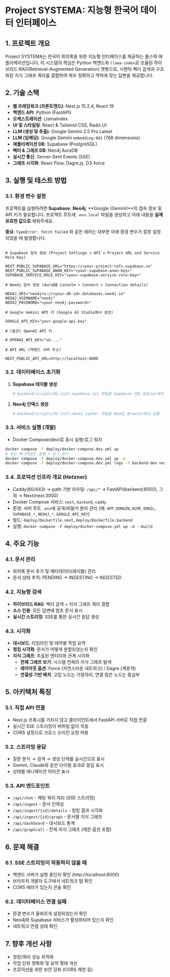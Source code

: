 # Project SYSTEMA: 지능형 한국어 데이터 인터페이스

## 1. 프로젝트 개요

Project SYSTEMA는 한국어 회의록을 위한 지능형 인터페이스를 제공하는 풀스택 애플리케이션입니다. 이 시스템의 핵심은 Python 백엔드와 `llama-index`로 조율된 하이브리드 RAG(Retrieval-Augmented Generation) 챗봇으로, 시맨틱 벡터 검색과 구조화된 지식 그래프 쿼리를 결합하여 매우 정확하고 맥락에 맞는 답변을 제공합니다.

## 2. 기술 스택

- **웹 프레임워크 (프론트엔드)**: Next.js 15.2.4, React 19
- **백엔드 API**: Python (FastAPI)
- **오케스트레이션**: LlamaIndex
- **UI 및 스타일링**: React & Tailwind CSS, Radix UI
- **LLM (생성 및 추출)**: Google Gemini 2.5 Pro Latest
- **LLM (임베딩)**: Google Gemini `embedding-001` (768 dimensions)
- **애플리케이션 DB**: Supabase (PostgreSQL)
- **벡터 & 그래프 DB**: Neo4j AuraDB
- **실시간 통신**: Server-Sent Events (SSE)
- **그래프 시각화**: React Flow, Dagre.js, D3-force

## 3. 실행 및 테스트 방법

### 3.1. 환경 변수 설정

프로젝트를 실행하려면 **Supabase**, **Neo4j**, **Google (Gemini)**의 접속 정보 및 API 키가 필요합니다. 프로젝트 루트에 `.env.local` 파일을 생성하고 아래 내용을 **실제 유효한 값으로** 채워주세요.

**중요**: `TypeError: fetch failed` 와 같은 에러는 대부분 아래 환경 변수가 잘못 설정되었을 때 발생합니다.

```.env.local

# Supabase 접속 정보 (Project Settings > API > Project URL and Service Role Key)

NEXT_PUBLIC_SUPABASE_URL="https://<your-project-ref>.supabase.co"
NEXT_PUBLIC_SUPABASE_ANON_KEY="<your-supabase-anon-key>"
SUPABASE_SERVICE_ROLE_KEY="<your-supabase-service-role-key>"

# Neo4j 접속 정보 (AuraDB Console > Connect > Connection details)

NEO4J_URI="neo4j+s://<your-db-id>.databases.neo4j.io"
NEO4J_USERNAME="neo4j"
NEO4J_PASSWORD="<your-neo4j-password>"

# Google Gemini API 키 (Google AI Studio에서 생성)

GOOGLE_API_KEY="your-google-api-key"

# (옵션) OpenAI API 키

# OPENAI_API_KEY="sk-..."

# API URL (백엔드 서버 주소)

NEXT_PUBLIC_API_URL=http://localhost:8000
```

### 3.2. 데이터베이스 초기화

1. **Supabase 테이블 생성**:

   ```bash
   # backend/scripts/01-init-supabase.sql 파일을 Supabase SQL Editor에서 실행
   ```

2. **Neo4j 인덱스 생성**:
   ```bash
   # backend/scripts/02-init-neo4j.cypher 파일을 Neo4j Browser에서 실행
   ```

### 3.3. 서비스 실행 (개발)

- Docker Compose(dev)로 동시 실행/로그 워치

```bash
docker compose -f deploy/docker-compose.dev.yml up
# 또는 백그라운드 실행 + 로그 보기
docker compose -f deploy/docker-compose.dev.yml up -d
docker compose -f deploy/docker-compose.dev.yml logs -f backend-dev next-dev | cat
```

### 3.4. 프로덕션 인프라 개요 (Hetzner)

- Caddy(80/443) → path 기반 라우팅: `/api/*` → FastAPI(backend:8000), 그 외 → Next(next:3000)
- Docker Compose 서비스: `next`, `backend`, `caddy`
- 환경: 서버 루트 `.env`에 공개/비밀키 분리 관리 (예: `APP_DOMAIN`, `ACME_EMAIL`, `SUPABASE_*`, `NEO4J_*`, `GOOGLE_API_KEY`)
- 빌드: `deploy/Dockerfile.next`, `deploy/Dockerfile.backend`
- 실행: `docker compose -f deploy/docker-compose.yml up -d --build`

## 4. 주요 기능

### 4.1. 문서 관리

- 회의록 문서 추가 및 메타데이터(레이블) 관리
- 문서 상태 추적: PENDING → INGESTING → INGESTED

### 4.2. 지능형 검색

- **하이브리드 RAG**: 벡터 검색 + 지식 그래프 쿼리 결합
- **소스 인용**: 모든 답변에 참조 문서 표시
- **실시간 스트리밍**: SSE를 통한 실시간 응답 생성

### 4.3. 시각화

- **대시보드**: 타임라인 및 테마별 작업 요약
- **청킹 시각화**: 문서가 어떻게 분할되었는지 확인
- **지식 그래프**: 추출된 엔티티와 관계 시각화
  - **전체 그래프 보기**: 시스템 전체의 지식 그래프 탐색
  - **레이아웃 옵션**: Force (자연스러운 네트워크) / Dagre (계층적)
  - **연결성 기반 배치**: 고립 노드는 가장자리, 연결 많은 노드는 중심부

## 5. 아키텍처 특징

### 5.1. 직접 API 연결

- Next.js 프록시를 거치지 않고 클라이언트에서 FastAPI 서버로 직접 연결
- 실시간 SSE 스트리밍이 버퍼링 없이 작동
- CORS 설정으로 크로스 오리진 요청 허용

### 5.2. 스트리밍 응답

- 질문 분석 → 검색 → 생성 단계를 실시간으로 표시
- Gemini, Claude와 같은 타이핑 효과로 응답 표시
- 상태별 애니메이션 아이콘 표시

### 5.3. API 엔드포인트

- `/api/chat` - 채팅 쿼리 처리 (SSE 스트리밍)
- `/api/ingest` - 문서 인덱싱
- `/api/ingest/{id}/details` - 청킹 결과 시각화
- `/api/ingest/{id}/graph` - 문서별 지식 그래프
- `/api/dashboard` - 대시보드 통계
- `/api/graph/all` - 전체 지식 그래프 (제한 옵션 포함)

## 6. 문제 해결

### 6.1. SSE 스트리밍이 작동하지 않을 때

- 백엔드 서버가 실행 중인지 확인 (http://localhost:8000)
- 브라우저 개발자 도구에서 네트워크 탭 확인
- CORS 에러가 있는지 콘솔 확인

### 6.2. 데이터베이스 연결 실패

- 환경 변수가 올바르게 설정되었는지 확인
- Neo4j와 Supabase 서비스가 활성화되어 있는지 확인
- 네트워크 연결 상태 확인

## 7. 향후 개선 사항

- 청킹/쿼리 성능 최적화
- 작업 단위 명확화 및 요약 형태 개선
- 프로덕션을 위한 보안 강화 (CORS 제한 등)
